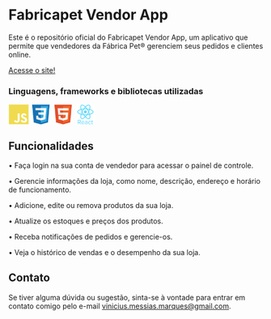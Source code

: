 # Fabricapet Vendor App
Este é o repositório oficial do Fabricapet Vendor App, um aplicativo que permite que vendedores da Fábrica Pet® gerenciem seus pedidos e clientes online.

<a href="https://vmarkes.github.io/Vendor-app-site/">Acesse o site!</a>

<div>
  <h3>Linguagens, frameworks e bibliotecas utilizadas</h3>
  <img align="center" height="auto" width="40" src="https://raw.githubusercontent.com/devicons/devicon/master/icons/javascript/javascript-plain.svg">
  <img align="center" height="auto" width="40" src="https://raw.githubusercontent.com/devicons/devicon/master/icons/css3/css3-original.svg">
  <img align="center" height="auto" width="40" src="https://raw.githubusercontent.com/devicons/devicon/master/icons/html5/html5-original.svg">
  <img align="center" height="auto" width="40" src="https://raw.githubusercontent.com/devicons/devicon/master/icons/react/react-original-wordmark.svg">
</div>

## Funcionalidades
<p>• Faça login na sua conta de vendedor para acessar o painel de controle.</p>
<p>• Gerencie informações da loja, como nome, descrição, endereço e horário de funcionamento.</p>
<p>• Adicione, edite ou remova produtos da sua loja.</p>
<p>• Atualize os estoques e preços dos produtos.</p>
<p>• Receba notificações de pedidos e gerencie-os.</p>
<p>• Veja o histórico de vendas e o desempenho da sua loja.</p>

## Contato
Se tiver alguma dúvida ou sugestão, sinta-se à vontade para entrar em contato comigo pelo e-mail vinicius.messias.marques@gmail.com.
